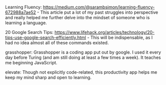 Learning Fluency: https://medium.com/@sarambsimon/learning-fluency-672988a7ae52 - This article put a lot of my past struggles into perspective and really helped me further delve into the mindset of someone who is learning a language.

20 Google Search Tips: https://www.lifehack.org/articles/technology/20-tips-use-google-search-efficiently.html - This will be indispensable, as I had no idea almost all of these commands existed.

grasshopper: Grasshopper is a coding app put out by google. I used it every day before Turing (and am still doing at least a few times a week). It teaches me beginning JavaScript.

elevate: Though not explicitly code-related, this productivity app helps me keep my mind sharp and open to learning.
